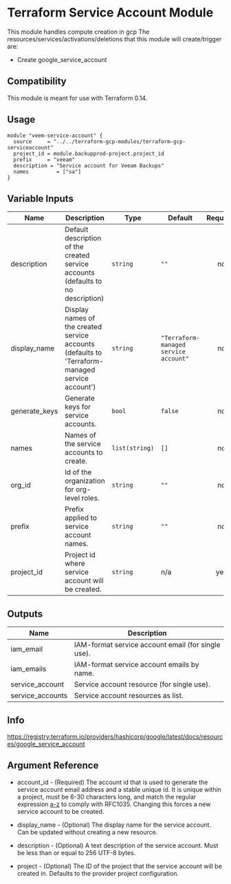 # Terraform Service Account Module

This module handles compute creation in gcp
The resources/services/activations/deletions that this module will create/trigger are:
- Create google_service_account

## Compatibility

This module is meant for use with Terraform 0.14.

## Usage

```hcl
module "veem-service-account" {
  source     = "../../terraform-gcp-modules/terraform-gcp-serviceaccount"
  project_id = module.backupprod-project.project_id
  prefix     = "veeam"
  description = "Service account for Veeam Backups"
  names         = ["sa"]
}
```

## Variable Inputs

| Name | Description | Type | Default | Required |
|------|-------------|------|---------|:--------:|
| description | Default description of the created service accounts (defaults to no description) | `string` | `""` | no |
| display\_name | Display names of the created service accounts (defaults to 'Terraform-managed service account') | `string` | `"Terraform-managed service account"` | no |
| generate\_keys | Generate keys for service accounts. | `bool` | `false` | no |
| names | Names of the service accounts to create. | `list(string)` | `[]` | no |
| org\_id | Id of the organization for org-level roles. | `string` | `""` | no |
| prefix | Prefix applied to service account names. | `string` | `""` | no |
| project\_id | Project id where service account will be created. | `string` | n/a | yes |

## Outputs

| Name | Description |
|------|-------------|
| iam\_email | IAM-format service account email (for single use). |
| iam\_emails | IAM-format service account emails by name. |
| service\_account | Service account resource (for single use). |
| service\_accounts | Service account resources as list. |

## Info 

https://registry.terraform.io/providers/hashicorp/google/latest/docs/resources/google_service_account

## Argument Reference

- account_id - (Required) The account id that is used to generate the service account email address and a stable unique id. It is unique within a project, must be 6-30 characters long, and match the regular expression [a-z]([-a-z0-9]*[a-z0-9]) to comply with RFC1035. Changing this forces a new service account to be created.

- display_name - (Optional) The display name for the service account. Can be updated without creating a new resource.

- description - (Optional) A text description of the service account. Must be less than or equal to 256 UTF-8 bytes.

- project - (Optional) The ID of the project that the service account will be created in. Defaults to the provider project configuration.